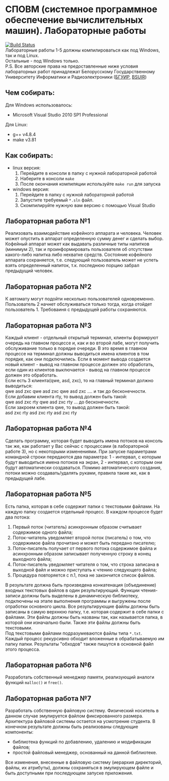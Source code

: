 # СПОВМ (системное программное обеспечение вычислительных машин). Лабораторные работы

[![Build Status](https://travis-ci.org/AJIOB/AllTestFeatures.svg?branch=master)](https://travis-ci.org/AJIOB/AllTestFeatures)  
Лабораторные работы 1-5 должны компилироваться как под Windows, так и под Linux.  
Остальные - под Windows только.  
P.S. Все авторские права на предоставленные ниже условия лабораторных работ принадлежат Белорусскому Государственному Университету Информатики и Радиоэлектроники ([БГУИР](https://www.bsuir.by), [BSUIR](https://www.bsuir.by/en/))  

## Чем собирать:
Для Windows использовалось:
* Microsoft Visual Studio 2010 SP1 Professional

Для Linux:
* g++ v4.8.4
* make v3.81

## Как собирать:
* linux версия:
	1. Перейдите в консоли в папку с нужной лабораторной работой 
	2. Наберите в консоли `make`
	3. После окончания компиляции используйте `make run` для запуска
* windows версия:  
	1. Перейдите в папку с нужной лабораторной работой 
	2. Запустите требуемый `*.sln` файл.
	3. Скомпилируйте нужную вам версию с помощью Visual Studio

## Лабораторная работа №1
Реализовать взаимодействие кофейного аппарата и человека. Человек может 
опустить в аппарат определенную сумму денег и сделать выбор. Кофейный аппарат 
может как выдавать различные типы напитков (минимум 2), так и проинформировать 
пользователя об отсутствии какого-либо напитка либо нехватке средств. Состояние 
кофейного аппарата сохраняется, т.е. следующий пользователь может не успеть взять 
определенный напиток, т.к. последнюю порцию забрал предыдущий человек.

## Лабораторная работа №2
К автомату могут подойти несколько пользователей одновременно. 
Пользователь 2 начнет обслуживаться только тогда, когда отойдет пользователь 1.
Требоваиня с предыдущей работы сохраняются.

## Лабораторная работа №3
Каждый клиент - отдельный открытый терминал, клиенты формируют очередь на главном процессе и, как и во второй лабе,
могут получить обслуживание только в порядке очереди.
В это время в главном процессе на терминал должны выводиться имена клиентов в том порядке, как они подключились.
Если в момент вывода создается новый клиент - вывод на главном процессе должен это обработать, если один из клиентов
выключается - вывод на главном процессе должен это обработать.  
Если есть 3 клиента(qwe, asd, zxc), то на главный терминал должно выводиться:  
qwe asd zxc qwe asd zxc qwe asd zxc .... и так до бесконечности.  
Если добавим клиента rty, то вывод должен быть такой:  
qwe asd zxc rty qwe asd zxc rty ... до бесконечности.  
Если закроем клиента qwe, то вывод должен быть такой:  
asd zxc rty asd zxc rty asd zxc rty  

## Лабораторная работа №4
Cделать программу, которая будет выводить имена потоков на консоль так же, как работает у Вас сейчас с процессами (в лабораторной работе 3), но с некоторыми изменениями. При запуске параметрами командной строки передаются два параметра: 1 - интервал, с которым будут выводиться имена потоков на экран, 2 - интервал, с которым они будут автоматически создаваться. Помимо автоматического создания, потоки можно создавать/удалять руками, правила такие же, как в предыдущей лабе.
## Лабораторная работа №5
Eсть папка, которая в себе содержит папки с текстовыми файлами. На каждую папку создается отдельный процесс. В каждом процессе будет два потока:
1) Первый поток (читатель) асинхронным образом считывает содержимое одного файла; 
2) Поток-читатель уведомляет второй поток (писатель) о том, что содержимое файла прочитано и может быть передано писателю; 
3) Поток-писатель получает от первого потока содержимое файла и асинхронным образом записывает полученную строку в конец выходного файла; 
4) Поток-писатель уведомляет читателя о том, что строка записана в выходной файл и можно приступать к чтению следующего файла; 
5) Процедура повторяется с п.1, пока не закончится список файлов.

В результате должна быть произведена конкатенация (объединение) входных текстовых файлов в один результирующий. 
Функции чтения-записи должны быть выделены в динамическую библиотеку, подключены на этапе выполнения программы и выгружены после отработки основного цикла.
Все результирующие файлы должны быть записаны в самую верхнюю папку, т.е. которая содержит в себе папки с файлами. Эти файлы должны быть названы так, как называется папка, в которой они изначально были. Также эти файлы должны быть текстовыми.  
Под текстовыми файлами подразумеваются файлы типа `*.txt`.  
Каждый процесс рекурсивно обходит вложенные в обрабатываемую им папку папки. Результаты "обходов" также пишутся в основной файл этого процесса.

## Лабораторная работа №6
Разработать собственный менеджер памяти, реализующий аналоги функций `malloc()` и `free()`.

## Лабораторная работа №7
Разработать собственную файловую систему. Физический носитель в данном случае эмулируется файлом фиксированного размера. Архитектура файловой системы остается на усмотрение студента. В конечном результате должны быть реализованы следующие компоненты:  
*  библиотека  функций  по  добавлению,  удалению  и  модификации файлов;  
*  простой файловый менеджер, основанный на данной библиотеке.  

Все  изменения,  внесенные  в  файловую  систему (иерархия  директорий, 
файлы, их атрибуты), должны сохраняться в эмулирующем файле и быть доступными при последующем запуске приложения. 
